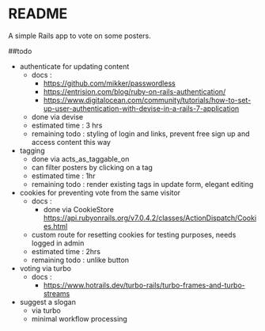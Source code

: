 # README

A simple Rails app to vote on some posters.

##todo
* authenticate for updating content
	* docs :
		* https://github.com/mikker/passwordless
		* https://entrision.com/blog/ruby-on-rails-authentication/
		* https://www.digitalocean.com/community/tutorials/how-to-set-up-user-authentication-with-devise-in-a-rails-7-application
	* done via devise
	* estimated time : 3 hrs
	* remaining todo : styling of login and links, prevent free sign up and access content this way
* tagging
	* done via acts_as_taggable_on
	* can filter posters by clicking on a tag
	* estimated time : 1hr
	* remaining todo : render existing tags in update form, elegant editing
* cookies for preventing vote from the same visitor
	* docs :
		* done via CookieStore https://api.rubyonrails.org/v7.0.4.2/classes/ActionDispatch/Cookies.html
	* custom route for resetting cookies for testing purposes, needs logged in admin
	* estimated time : 2hrs
	* remaining todo : unlike button
* voting via turbo
	* docs :
		* https://www.hotrails.dev/turbo-rails/turbo-frames-and-turbo-streams
* suggest a slogan
	* via turbo
	* minimal workflow processing